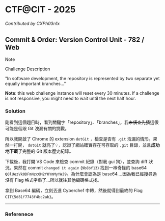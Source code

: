# CTF@CIT - 2025
###### Contributed by CXPh03n1x

## Commit & Order: Version Control Unit - 782 / Web

> [!NOTE]
> 
> Challenge Description
> 
> "In software development, the repository is represented by two separate yet equally important branches..."
> 
> **Note**: this web challenge instance will reset every 30 minutes. If a challenge is not responsive, you might need to wait until the next half hour.

### Solution

剛看到這個題目時，看到關鍵字「repository」、「branches」，我~~未偵查先猜~~這很可能是個跟 Git 洩漏有關的挑戰。

所以我開啟了 Chrome 的 extension `dotGit` ，檢查是否有 `.git` 洩漏的情形。果然一打開， `dotGit` 就亮了💡，認證了網站確實存在可存取的 `.git` 目錄，並且**成功地下載**了完整的 Git 版本歷史紀錄。

下載後，我打開 VS Code 來檢查 commit 紀錄（對我 gui 狗），並查詢 diff 狀況。果然在 commit `changed it again` (`9b8bf13`) 找到一串奇怪的 base64 `Q0lUezVkODFmNzc0M2Y0YmMyYWJ9`。為什麼會認為是 base64....因為我已經搜尋過沒有 Flag 格式字串了...所以就往其他編碼格式找。 

拿到 Base64 編碼，立刻丟進 Cyberchef 中轉，然後就得到最終的 Flag `CIT{5d81f7743f4bc2ab}`。

---
### Referenece
